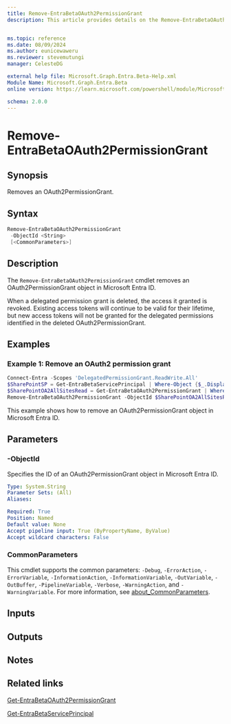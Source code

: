 ```yaml
---
title: Remove-EntraBetaOAuth2PermissionGrant 
description: This article provides details on the Remove-EntraBetaOAuth2PermissionGrant command.


ms.topic: reference
ms.date: 08/09/2024
ms.author: eunicewaweru
ms.reviewer: stevemutungi
manager: CelesteDG

external help file: Microsoft.Graph.Entra.Beta-Help.xml
Module Name: Microsoft.Graph.Entra.Beta
online version: https://learn.microsoft.com/powershell/module/Microsoft.Graph.Entra.Beta/Remove-EntraBetaOAuth2PermissionGrant

schema: 2.0.0
---
```


# Remove-EntraBetaOAuth2PermissionGrant

## Synopsis

Removes an OAuth2PermissionGrant.

## Syntax

```powershell
Remove-EntraBetaOAuth2PermissionGrant
 -ObjectId <String>
 [<CommonParameters>]
```

## Description

The `Remove-EntraBetaOAuth2PermissionGrant` cmdlet removes an OAuth2PermissionGrant object in Microsoft Entra ID.

When a delegated permission grant is deleted, the access it granted is revoked. Existing access tokens will continue to be valid for their lifetime, but new access tokens will not be granted for the delegated permissions identified in the deleted OAuth2PermissionGrant.

## Examples

### Example 1: Remove an OAuth2 permission grant

```powershell
Connect-Entra -Scopes 'DelegatedPermissionGrant.ReadWrite.All'
$SharePointSP = Get-EntraBetaServicePrincipal | Where-Object {$_.DisplayName -eq 'Microsoft.SharePoint'}
$SharePointOA2AllSitesRead = Get-EntraBetaOAuth2PermissionGrant | Where-Object {$_.ResourceId -eq $SharePointSP.ObjectId} | Where-Object {$_.Scope -eq 'AllSites.Read'}
Remove-EntraBetaOAuth2PermissionGrant -ObjectId $SharePointOA2AllSitesRead.ObjectId
```

This example shows how to remove an OAuth2PermissionGrant object in Microsoft Entra ID.

## Parameters

### -ObjectId

Specifies the ID of an OAuth2PermissionGrant object in Microsoft Entra ID.

```yaml
Type: System.String
Parameter Sets: (All)
Aliases:

Required: True
Position: Named
Default value: None
Accept pipeline input: True (ByPropertyName, ByValue)
Accept wildcard characters: False
```

### CommonParameters

This cmdlet supports the common parameters: `-Debug`, `-ErrorAction`, `-ErrorVariable`, `-InformationAction`, `-InformationVariable`, `-OutVariable`, `-OutBuffer`, `-PipelineVariable`, `-Verbose`, `-WarningAction`, and `-WarningVariable`. For more information, see [about_CommonParameters](https://go.microsoft.com/fwlink/?LinkID=113216).

## Inputs

## Outputs

## Notes

## Related links

[Get-EntraBetaOAuth2PermissionGrant](Get-EntraBetaOAuth2PermissionGrant.md)

[Get-EntraBetaServicePrincipal](Get-EntraBetaServicePrincipal.md)
